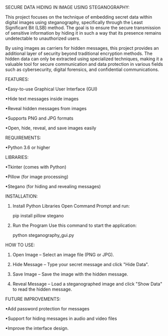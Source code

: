 SECURE DATA HIDING IN IMAGE USING STEGANOGRAPHY:

This project focuses on the technique of embedding secret data within digital images using steganography, specifically through the Least Significant Bit (LSB) method. The goal is to ensure the secure transmission of sensitive information by hiding it in such a way that its presence remains undetectable to unauthorized users.

By using images as carriers for hidden messages, this project provides an additional layer of security beyond traditional encryption methods. The hidden data can only be extracted using specialized techniques, making it a valuable tool for secure communication and data protection in various fields such as cybersecurity, digital forensics, and confidential communications.

FEATURES:

•Easy-to-use Graphical User Interface (GUI)

•Hide text messages inside images

•Reveal hidden messages from images

•Supports PNG and JPG formats

•Open, hide, reveal, and save images easily

REQUIREMENTS:

•Python 3.6 or higher

LIBRARIES:

•Tkinter (comes with Python)

•Pillow (for image processing)

•Stegano (for hiding and revealing messages)

INSTALLATION:

1. Install Python Libraries
Open Command Prompt and run:

   pip install pillow stegano


2. Run the Program
Use this command to start the application:

   python steganography_gui.py

HOW TO USE:

1. Open Image – Select an image file (PNG or JPG).


2. Hide Message – Type your secret message and click "Hide Data".


3. Save Image – Save the image with the hidden message.


4. Reveal Message – Load a steganographed image and click "Show Data" to read the hidden message.

FUTURE IMPROVEMENTS:

•Add password protection for messages

•Support for hiding messages in audio and video files

•Improve the interface design.

